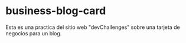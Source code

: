 # business-blog-card
Esta es una practica del sitio web "devChallenges" sobre una tarjeta de negocios para un blog.
